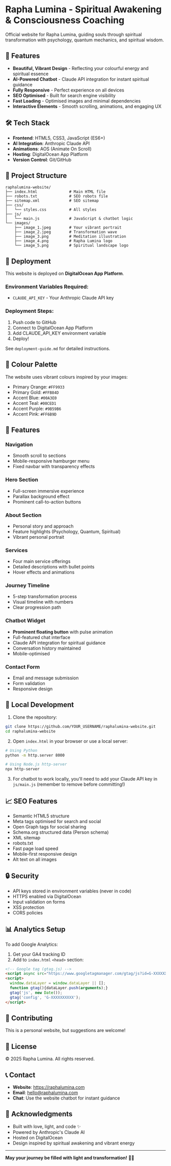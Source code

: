 # Rapha Lumina - Spiritual Awakening & Consciousness Coaching

Official website for Rapha Lumina, guiding souls through spiritual transformation with psychology, quantum mechanics, and spiritual wisdom.

## 🌟 Features

- **Beautiful, Vibrant Design** - Reflecting your colourful energy and spiritual essence
- **AI-Powered Chatbot** - Claude API integration for instant spiritual guidance
- **Fully Responsive** - Perfect experience on all devices
- **SEO Optimised** - Built for search engine visibility
- **Fast Loading** - Optimised images and minimal dependencies
- **Interactive Elements** - Smooth scrolling, animations, and engaging UX

## 🛠️ Tech Stack

- **Frontend**: HTML5, CSS3, JavaScript (ES6+)
- **AI Integration**: Anthropic Claude API
- **Animations**: AOS (Animate On Scroll)
- **Hosting**: DigitalOcean App Platform
- **Version Control**: Git/GitHub

## 📁 Project Structure

```
raphalumina-website/
├── index.html              # Main HTML file
├── robots.txt              # SEO robots file
├── sitemap.xml             # SEO sitemap
├── css/
│   └── styles.css          # All styles
├── js/
│   └── main.js             # JavaScript & chatbot logic
└── images/
    ├── image_1.jpeg        # Your vibrant portrait
    ├── image_2.jpeg        # Transformation wave
    ├── image_3.png         # Meditation illustration
    ├── image_4.png         # Rapha Lumina logo
    └── image_5.png         # Spiritual landscape logo
```

## 🚀 Deployment

This website is deployed on **DigitalOcean App Platform**.

### Environment Variables Required:
- `CLAUDE_API_KEY` - Your Anthropic Claude API key

### Deployment Steps:
1. Push code to GitHub
2. Connect to DigitalOcean App Platform
3. Add CLAUDE_API_KEY environment variable
4. Deploy!

See `deployment-guide.md` for detailed instructions.

## 🎨 Colour Palette

The website uses vibrant colours inspired by your images:

- Primary Orange: `#FF9933`
- Primary Gold: `#FFB84D`
- Accent Blue: `#00A3E0`
- Accent Teal: `#00CED1`
- Accent Purple: `#9B59B6`
- Accent Pink: `#FF6B9D`

## 📱 Features

### Navigation
- Smooth scroll to sections
- Mobile-responsive hamburger menu
- Fixed navbar with transparency effects

### Hero Section
- Full-screen immersive experience
- Parallax background effect
- Prominent call-to-action buttons

### About Section
- Personal story and approach
- Feature highlights (Psychology, Quantum, Spiritual)
- Vibrant personal portrait

### Services
- Four main service offerings
- Detailed descriptions with bullet points
- Hover effects and animations

### Journey Timeline
- 5-step transformation process
- Visual timeline with numbers
- Clear progression path

### Chatbot Widget
- **Prominent floating button** with pulse animation
- Full-featured chat interface
- Claude API integration for spiritual guidance
- Conversation history maintained
- Mobile-optimised

### Contact Form
- Email and message submission
- Form validation
- Responsive design

## 🔧 Local Development

1. Clone the repository:
```bash
git clone https://github.com/YOUR_USERNAME/raphalumina-website.git
cd raphalumina-website
```

2. Open `index.html` in your browser or use a local server:
```bash
# Using Python
python -m http.server 8000

# Using Node.js http-server
npx http-server
```

3. For chatbot to work locally, you'll need to add your Claude API key in `js/main.js` (remember to remove before committing!)

## 📈 SEO Features

- Semantic HTML5 structure
- Meta tags optimised for search and social
- Open Graph tags for social sharing
- Schema.org structured data (Person schema)
- XML sitemap
- robots.txt
- Fast page load speed
- Mobile-first responsive design
- Alt text on all images

## 🔒 Security

- API keys stored in environment variables (never in code)
- HTTPS enabled via DigitalOcean
- Input validation on forms
- XSS protection
- CORS policies

## 📊 Analytics Setup

To add Google Analytics:

1. Get your GA4 tracking ID
2. Add to `index.html` `<head>` section:

```html
<!-- Google tag (gtag.js) -->
<script async src="https://www.googletagmanager.com/gtag/js?id=G-XXXXXXXXXX"></script>
<script>
  window.dataLayer = window.dataLayer || [];
  function gtag(){dataLayer.push(arguments);}
  gtag('js', new Date());
  gtag('config', 'G-XXXXXXXXXX');
</script>
```

## 🤝 Contributing

This is a personal website, but suggestions are welcome!

## 📝 License

© 2025 Rapha Lumina. All rights reserved.

## 📞 Contact

- **Website**: https://raphalumina.com
- **Email**: hello@raphalumina.com
- **Chat**: Use the website chatbot for instant guidance

## 🙏 Acknowledgments

- Built with love, light, and code ✨
- Powered by Anthropic's Claude AI
- Hosted on DigitalOcean
- Design inspired by spiritual awakening and vibrant energy

---

**May your journey be filled with light and transformation!** 🌟💫
